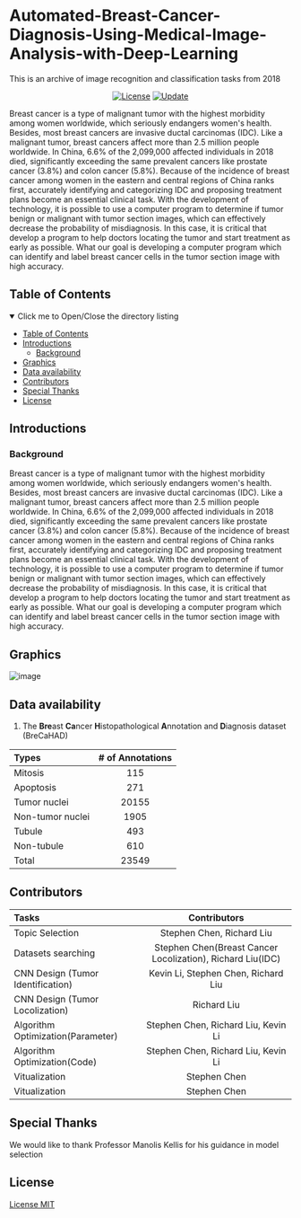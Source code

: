 # Automated-Breast-Cancer-Diagnosis-Using-Medical-Image-Analysis-with-Deep-Learning
This is an archive of image recognition and classification tasks from 2018
<p align="center">
  <a href="https://github.com/Stry233/Automated-Breast-Cancer-Diagnosis-Using-Medical-Image-Analysis-with-Deep-Learning/blob/main/LICENSE"><img alt="License" src="https://img.shields.io/github/license/Stry233/Automated-Breast-Cancer-Diagnosis-Using-Medical-Image-Analysis-with-Deep-Learning"/></a>
    <a href="https://github.com/Stry233/Automated-Breast-Cancer-Diagnosis-Using-Medical-Image-Analysis-with-Deep-Learning"><img alt="Update" src="https://img.shields.io/github/last-commit/Stry233/Automated-Breast-Cancer-Diagnosis-Using-Medical-Image-Analysis-with-Deep-Learning"/></a>
</p>



Breast cancer is a type of malignant tumor with the highest morbidity among women worldwide, which seriously endangers women's health. Besides, most breast cancers are invasive ductal carcinomas (IDC). Like a malignant tumor, breast cancers affect more than 2.5 million people worldwide. In China, 6.6% of the 2,099,000 affected individuals in 2018 died, significantly exceeding the same prevalent cancers like prostate cancer (3.8%) and colon cancer (5.8%). Because of the incidence of breast cancer among women in the eastern and central regions of China ranks first, accurately identifying and categorizing IDC and proposing treatment plans become an essential clinical task. With the development of technology, it is possible to use a computer program to determine if tumor benign or malignant with tumor section images, which can effectively decrease the probability of misdiagnosis. 
In this case, it is critical that develop a program to help doctors locating the tumor and start treatment as early as possible. What our goal is developing a computer program which can identify and label breast cancer cells in the tumor section image with high accuracy.

 

## Table of Contents
<span id="nav-1"></span>
<details open="open">
  <summary>Click me to Open/Close the directory listing</summary>

- [Table of Contents](#nav-1)
- [Introductions](#nav-2)
  - [Background](#nav-2-1)
- [Graphics](#nav-3)
- [Data availability](#nav-4)
- [Contributors](#nav-5)
- [Special Thanks](#nav-6)
- [License](#nav-7)

</details>



## Introductions

<span id="nav-2"></span>

### Background
<span id="nav-2-1"></span>
Breast cancer is a type of malignant tumor with the highest morbidity among women worldwide, which seriously endangers women's health. Besides, most breast cancers are invasive ductal carcinomas (IDC). Like a malignant tumor, breast cancers affect more than 2.5 million people worldwide. In China, 6.6% of the 2,099,000 affected individuals in 2018 died, significantly exceeding the same prevalent cancers like prostate cancer (3.8%) and colon cancer (5.8%). Because of the incidence of breast cancer among women in the eastern and central regions of China ranks first, accurately identifying and categorizing IDC and proposing treatment plans become an essential clinical task. With the development of technology, it is possible to use a computer program to determine if tumor benign or malignant with tumor section images, which can effectively decrease the probability of misdiagnosis. In this case, it is critical that develop a program to help doctors locating the tumor and start treatment as early as possible. What our goal is developing a computer program which can identify and label breast cancer cells in the tumor section image with high accuracy.


## Graphics
<span id="nav-3"></span>
![image](https://user-images.githubusercontent.com/31975605/141656669-257f4054-80cb-453b-82e6-10c007fe0159.png)


## Data availability
<span id="nav-4"></span>
1. The **Bre**ast **Ca**ncer **H**istopathological **A**nnotation and **D**iagnosis dataset (BreCaHAD)

  | Types                           | # of Annotations                                              |
  | :---                            |    :----:                                                     |
  | Mitosis                         | 115                                                           |
  | Apoptosis                       | 271                                                           |
  | Tumor nuclei                    | 20155                                                         |
  | Non-tumor nuclei                | 1905                                                          |
  | Tubule                          | 493                                                           |
  | Non-tubule                      | 610                                                           |
  | Total                           | 23549                                                         |	



## Contributors
 <span id="nav-5"></span>
  
  | Tasks                              | Contributors                                              |
  | :---                               |    :----:                                                 |
  | Topic Selection                    | Stephen Chen, Richard Liu                                 |
  | Datasets searching                 | Stephen Chen(Breast Cancer Locolization), Richard Liu(IDC)|
  | CNN Design (Tumor Identification)  | Kevin Li, Stephen Chen, Richard Liu                       |
  | CNN Design (Tumor Locolization)    | Richard Liu                                               |
  | Algorithm Optimization(Parameter)  | Stephen Chen, Richard Liu, Kevin Li                       |
  | Algorithm Optimization(Code)       | Stephen Chen, Richard Liu, Kevin Li                       |
  | Vitualization                      | Stephen Chen                                              |	
  | Vitualization                      | Stephen Chen                                              |	



## Special Thanks
<span id="nav-6"></span>
We would like to thank Professor Manolis Kellis for his guidance in model selection


## License
<span id="nav-7"></span>
[License MIT](LICENSE)


